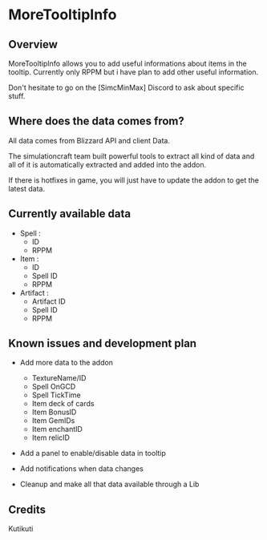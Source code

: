 # MoreTooltipInfo

## Overview
MoreTooltipInfo allows you to add useful informations about items in the tooltip. Currently only RPPM but i have plan to add other useful information.

Don't hesitate to go on the [SimcMinMax] Discord to ask about specific stuff.


## Where does the data comes from?
All data comes from Blizzard API and client Data.

The simulationcraft team built powerful tools to extract all kind of data and all of it is automatically extracted and added into the addon.

If there is hotfixes in game, you will just have to update the addon to get the latest data.

## Currently available data
- Spell :
  - ID
  - RPPM
- Item :
  - ID
  - Spell ID
  - RPPM
- Artifact :
  - Artifact ID
  - Spell ID
  - RPPM
 
## Known issues and development plan
- Add more data to the addon
  - TextureName/ID
  - Spell OnGCD
  - Spell TickTime
  - Item deck of cards 
  - Item BonusID
  - Item GemIDs
  - Item enchantID
  - Item relicID

- Add a panel to enable/disable data in tooltip

- Add notifications when data changes

- Cleanup and make all that data available through a Lib


## Credits
Kutikuti